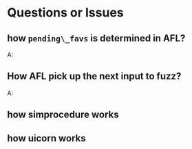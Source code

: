 # Questions or Issues


## how `pending\_favs` is determined in AFL?

A:

## How AFL pick up the next input to fuzz?

A:


## how simprocedure works


## how uicorn works
